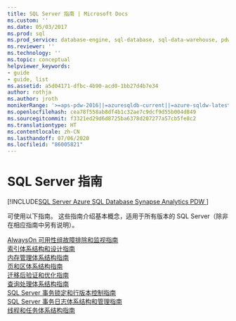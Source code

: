 ```yaml
---
title: SQL Server 指南 | Microsoft Docs
ms.custom: ''
ms.date: 05/03/2017
ms.prod: sql
ms.prod_service: database-engine, sql-database, sql-data-warehouse, pdw
ms.reviewer: ''
ms.technology: ''
ms.topic: conceptual
helpviewer_keywords:
- guide
- guide, list
ms.assetid: a5d04171-dfbc-4b90-acd0-1bb27d4b7e34
author: rothja
ms.author: jroth
monikerRange: '>=aps-pdw-2016||=azuresqldb-current||=azure-sqldw-latest||>=sql-server-2016||=sqlallproducts-allversions||>=sql-server-linux-2017||=azuresqldb-mi-current'
ms.openlocfilehash: cea78f558ab8df4b1c32ae7c9dcf9d55b004d849
ms.sourcegitcommit: f3321ed29d6d8725ba6378d207277a57cb5fe8c2
ms.translationtype: HT
ms.contentlocale: zh-CN
ms.lasthandoff: 07/06/2020
ms.locfileid: "86005821"
---
```

# <a name="sql-server-guides"></a>SQL Server 指南
[!INCLUDE[SQL Server Azure SQL Database Synapse Analytics PDW ](../includes/applies-to-version/sql-asdb-asdbmi-asa-pdw.md)]

可使用以下指南。 这些指南介绍基本概念，适用于所有版本的 SQL Server（除非在相应指南中另有说明）。 

[AlwaysOn 可用性组故障排除和监视指南](https://msdn.microsoft.com/library/dn135328)  
[索引体系结构和设计指南](../relational-databases/sql-server-index-design-guide.md)  
[内存管理体系结构指南](../relational-databases/memory-management-architecture-guide.md)  
[页和区体系结构指南](../relational-databases/pages-and-extents-architecture-guide.md)  
[迁移后验证和优化指南](../relational-databases/post-migration-validation-and-optimization-guide.md)  
[查询处理体系结构指南](../relational-databases/query-processing-architecture-guide.md)  
[SQL Server 事务锁定和行版本控制指南](../relational-databases/sql-server-transaction-locking-and-row-versioning-guide.md)  
[SQL Server 事务日志体系结构和管理指南](../relational-databases/sql-server-transaction-log-architecture-and-management-guide.md)  
[线程和任务体系结构指南](../relational-databases/thread-and-task-architecture-guide.md)
